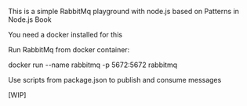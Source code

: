 This is a simple RabbitMq playground with node.js based on Patterns in Node.js Book

You need a docker installed for this

Run RabbitMq from docker container:

docker run --name rabbitmq -p 5672:5672 rabbitmq

Use scripts from package.json to publish and consume messages

[WIP]
